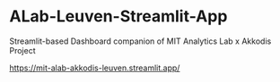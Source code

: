 # ALab-Leuven-Streamlit-App
Streamlit-based Dashboard companion of MIT Analytics Lab x Akkodis Project


https://mit-alab-akkodis-leuven.streamlit.app/
